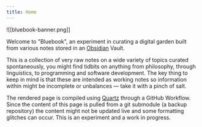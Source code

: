 ```yaml
---
title: Home
---
```

![[bluebook-banner.png]]

Welcome to "Bluebook", an experiment in curating a digital garden built from various notes stored in an [Obsidian](https://obsidian.md/) Vault.

This is a collection of very raw notes on a wide variety of topics curated spontaneously, you might find tidbits on anything from philosophy, through linguistics, to programming and software development. The key thing to keep in mind is that these are intended as working notes so information within might be incomplete or unbalances — take it with a pinch of salt.

The rendered page is compiled using [Quartz](https://quartz.jzhao.xyz/) through a GitHub Workflow. Since the content of this page is pulled from a git submodule (a backup repository) the content might not be updated live and some formatting glitches can occur. This is an experiment and a work in progress. 

